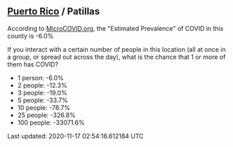 
## [Puerto Rico](/united-states/puerto-rico) / Patillas

According to [MicroCOVID.org](http://microcovid.org),
the "Estimated Prevalence" of COVID in this county is -6.0%

If you interact with a certain number of people in this location
(all at once in a group, or spread out across the day), what is the chance that
1 or more of them has COVID?

- 1 person: -6.0%
- 2 people: -12.3%
- 3 people: -19.0%
- 5 people: -33.7%
- 10 people: -78.7%
- 25 people: -326.8%
- 100 people: -33071.6%

Last updated: 2020-11-17 02:54:16.612184 UTC
